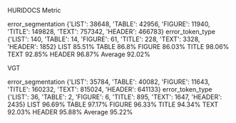 HURIDOCS Metric

error_segmentation
{'LIST': 38648, 'TABLE': 42956, 'FIGURE': 11940, 'TITLE': 149828, 'TEXT': 757342, 'HEADER': 466783}
error_token_type
{'LIST': 140, 'TABLE': 14, 'FIGURE': 61, 'TITLE': 228, 'TEXT': 3328, 'HEADER': 1852}
LIST 85.51%
TABLE 86.8%
FIGURE 86.03%
TITLE 98.06%
TEXT 92.85%
HEADER 96.87%
Average 92.02%


VGT

error_segmentation
{'LIST': 35784, 'TABLE': 40082, 'FIGURE': 11643, 'TITLE': 160232, 'TEXT': 815024, 'HEADER': 641133}
error_token_type
{'LIST': 36, 'TABLE': 2, 'FIGURE': 6, 'TITLE': 895, 'TEXT': 1647, 'HEADER': 2435}
LIST 96.69%
TABLE 97.17%
FIGURE 96.33%
TITLE 94.34%
TEXT 92.03%
HEADER 95.88%
Average 95.22%

